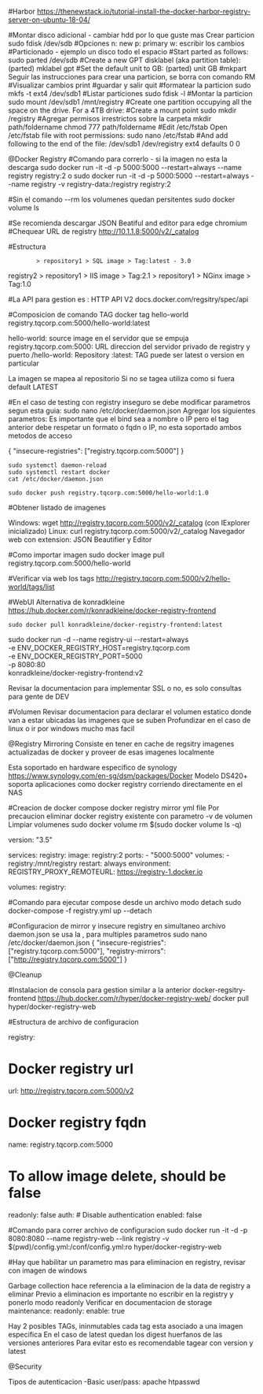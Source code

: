 #Harbor
https://thenewstack.io/tutorial-install-the-docker-harbor-registry-server-on-ubuntu-18-04/

#Montar disco adicional - cambiar hdd por lo que guste mas
Crear particion
	sudo fdisk /dev/sdb
#Opciones
	n: new
	p: primary
	w: escribir los cambios
#Particionado - ejemplo un disco todo el espacio
#Start parted as follows:
	sudo parted /dev/sdb
#Create a new GPT disklabel (aka partition table):
	(parted) mklabel gpt
#Set the default unit to GB:
(parted) unit GB
#mkpart
	Seguir las instrucciones para crear una particion, se borra con comando RM
#Visualizar cambios
	print
#guardar y salir
	quit
#formatear la particion
	sudo mkfs -t ext4 /dev/sdb1
#Listar particiones
	sudo fdisk -l
#Montar la particion
	sudo mount /dev/sdb1 /mnt/registry
#Create one partition occupying all the space on the drive. For a 4TB drive:
#Create a mount point
	sudo mkdir /registry
#Agregar permisos irrestrictos sobre la carpeta
	mkdir path/foldername
	chmod 777 path/foldername 
#Edit /etc/fstab
Open /etc/fstab file with root permissions:
	sudo nano /etc/fstab
#And add following to the end of the file:
/dev/sdb1    /dev/registry    ext4    defaults    0    0

@Docker Registry
#Comando para correrlo - si la imagen no esta la descarga
	sudo docker run -it -d -p 5000:5000 --restart=always --name registry registry:2
o
	sudo docker run -it -d -p 5000:5000 --restart=always --name registry -v registry-data:/registry registry:2

#Sin el comando --rm los volumenes quedan persitentes
	sudo docker volume ls
	
#Se recomienda descargar JSON Beatiful and editor para edge chromium
#Chequear URL de registry
	http://10.1.1.8:5000/v2/_catalog

#Estructura

			> repository1 > SQL image > Tag:latest - 3.0
registry2	> repository1 > IIS image > Tag:2.1
			> repository1 > NGinx image > Tag:1.0

#La API para gestion es : HTTP API V2
docs.docker.com/regsitry/spec/api

#Composicion de comando TAG
	docker tag hello-world registry.tqcorp.com:5000/hello-world:latest
	
hello-world: source image en el servidor que se empuja
registry.tqcorp.com:5000: URL direccion del servidor privado de registry y puerto
/hello-world: Repository
:latest: TAG puede ser latest o version en particular

La imagen se mapea al repositorio
Si no se tagea utiliza como si fuera default LATEST

#En el caso de testing con registry inseguro se debe modificar parametros segun esta guia:
	sudo nano /etc/docker/daemon.json
Agregar los siguientes parametros:
Es importante que el bind sea a nombre o IP pero el tag anterior debe respetar un formato o fqdn o IP, no esta soportado ambos metodos de acceso


{
	"insecure-registries": ["registry.tqcorp.com:5000"]
}

	sudo systemctl daemon-reload
	sudo systemctl restart docker
	cat /etc/docker/daemon.json

	sudo docker push registry.tqcorp.com:5000/hello-world:1.0

#Obtener listado de imagenes

Windows: wget http://registry.tqcorp.com:5000/v2/_catalog (con IExplorer inicializado)
Linux: curl registry.tqcorp.com:5000/v2/_catalog
Navegador web con extension: JSON Beautifier y Editor

#Como importar imagen
	sudo docker image pull registry.tqcorp.com:5000/hello-world

#Verificar via web los tags
	http://registry.tqcorp.com:5000/v2/hello-world/tags/list
	
#WebUI
Alternativa de konradkleine
https://hub.docker.com/r/konradkleine/docker-registry-frontend

	sudo docker pull konradkleine/docker-registry-frontend:latest

sudo docker run -d --name registry-ui --restart=always \
-e ENV_DOCKER_REGISTRY_HOST=registry.tqcorp.com \
-e ENV_DOCKER_REGISTRY_PORT=5000 \
-p 8080:80 \
konradkleine/docker-registry-frontend:v2

Revisar la documentacion para implementar SSL o no, es solo consultas para gente de DEV

#Volumen
Revisar documentacion para declarar el volumen estatico donde van a estar ubicadas las imagenes que se suben
Profundizar en el caso de linux o ir por windows mucho mas facil

@Registry Mirroring
Consiste en tener en cache de regsitry imagenes actualizadas de docker y proveer de esas imagenes localmente

Esta soportado en hardware especifico de synology
https://www.synology.com/en-sg/dsm/packages/Docker
Modelo DS420+ soporta aplicaciones como docker registry corriendo directamente en el NAS

#Creacion de docker compose docker registry mirror yml file
Por precaucion eliminar docker registry existente con parametro -v de volumen
Limpiar volumenes
	sudo docker volume rm $(sudo docker volume ls -q)

version: "3.5"

services:
  registry:
    image: registry:2
    ports:
      - "5000:5000"
    volumes:
      - registry:/mnt/registry
    restart: always
    environment:
      REGISTRY_PROXY_REMOTEURL: https://registry-1.docker.io

volumes:
  registry:

#Comando para ejecutar compose desde un archivo modo detach
	sudo docker-compose -f registry.yml up --detach
	
#Configuracion de mirror y insecure registry en simultaneo archivo daemon.json se usa la , para multiples parametros
	sudo nano /etc/docker/daemon.json
{
        "insecure-registries": ["registry.tqcorp.com:5000"],
        "registry-mirrors": ["http://registry.tqcorp.com:5000"]
}

@Cleanup

#Instalacion de consola para gestion similar a la anterior docker-regsitry-frontend
https://hub.docker.com/r/hyper/docker-registry-web/
	docker pull hyper/docker-registry-web

#Estructura de archivo de configuracion

registry:
  # Docker registry url
  url: http://registry.tqcorp.com:5000/v2
  # Docker registry fqdn
  name: registry.tqcorp.com:5000
  # To allow image delete, should be false
  readonly: false
  auth:
     # Disable authentication
     enabled: false


#Comando para correr archivo de configuracion
sudo docker run -it -d -p 8080:8080 --name registry-web --link registry -v $(pwd)/config.yml:/conf/config.yml:ro hyper/docker-registry-web

#Hay que habilitar un parametro mas para eliminacion en registry, revisar con imagen de windows

Garbage collection hace referencia a la eliminacion de la data de registry a eliminar
Previo a eliminacion es importante no escribir en la registry y ponerlo modo readonly
Verificar en documentacion de storage maintenance: readonly: enable: true

Hay 2 posibles TAGs, ininmutables cada tag esta asociado a una imagen especifica
En el caso de latest quedan los digest huerfanos de las versiones anteriores
Para evitar esto es recomendable tagear con version y latest

@Security

Tipos de autenticacion
-Basic user/pass: apache htpasswd









